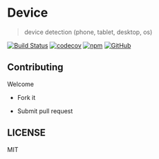 # Device

> device detection (phone, tablet, desktop, os)

[![Build Status](https://www.travis-ci.com/xg4/device.svg?branch=master)](https://www.travis-ci.com/xg4/device)
[![codecov](https://img.shields.io/codecov/c/github/xg4/device.svg)](https://codecov.io/gh/xg4/device)
[![npm](https://img.shields.io/npm/v/@xg4/device.svg)](https://www.npmjs.com/package/@xg4/device)
[![GitHub](https://img.shields.io/github/license/xg4/device.svg)](https://github.com/xg4/device/blob/master/LICENSE)

## Contributing

Welcome

- Fork it

- Submit pull request

## LICENSE

MIT
